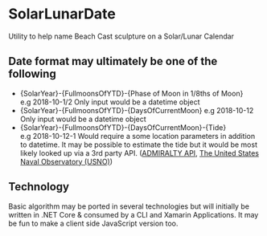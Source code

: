 # SolarLunarDate
Utility to help name Beach Cast sculpture on a Solar/Lunar Calendar

## Date format may ultimately be one of the following
- {SolarYear}-{FullmoonsOfYTD}-{Phase of Moon in 1/8ths of Moon}  
  e.g 2018-10-1/2
  Only input would be a datetime object
- {SolarYear}-{FullmoonsOfYTD}-{DaysOfCurrentMoon} 
e.g 2018-10-12
Only input would be a datetime object
- {SolarYear}-{FullmoonsOfYTD}-{DaysOfCurrentMoon}-{Tide}  
e.g 2018-10-12-1
Would require a some location parameters in addition to datetime.  It may be possible to estimate the tide but it would be most likely  looked up via a 3rd party API. ([ADMIRALTY API](https://admiraltyapi.portal.azure-api.net/), [The United States Naval Observatory (USNO)](https://aa.usno.navy.mil/data/docs/api.php#phase))
  
## Technology
Basic algorithm may be ported in several technologies but will initially be written in .NET Core & consumed by a CLI and Xamarin Applications.  It may be fun to make a client side JavaScript version too.
